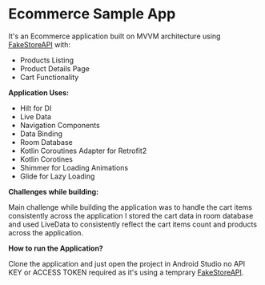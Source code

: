 # Ecommerce Sample App

It's an Ecommerce application built on MVVM architecture using [FakeStoreAPI](http://fakestoreapi.com) with:
  * Products Listing
  * Product Details Page
  * Cart Functionality

**Application Uses:**
  * Hilt for DI
  * Live Data
  * Navigation Components
  * Data Binding
  * Room Database
  * Kotlin Coroutines Adapter for Retrofit2
  * Kotlin Corotines
  * Shimmer for Loading Animations
  * Glide for Lazy Loading
  
**Challenges while building:**

  Main challenge while building the application was to handle the cart items consistently across the application
  I stored the cart data in room database and used LiveData to consistently reflect the cart items count and products
  across the application.
  
**How to run the Application?**

  Clone the application and just open the project in Android Studio no API KEY or ACCESS TOKEN required as it's using
  a temprary [FakeStoreAPI](http://fakestoreapi.com).
  
